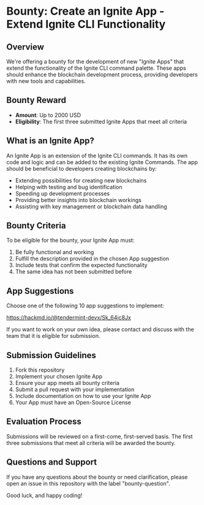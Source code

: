 # Bounty: Create an Ignite App - Extend Ignite CLI Functionality

## Overview
We're offering a bounty for the development of new "Ignite Apps" that extend the functionality of the Ignite CLI command palette. These apps should enhance the blockchain development process, providing developers with new tools and capabilities.

## Bounty Reward
- **Amount**: Up to 2000 USD
- **Eligibility**: The first three submitted Ignite Apps that meet all criteria

## What is an Ignite App?
An Ignite App is an extension of the Ignite CLI commands. It has its own code and logic and can be added to the existing Ignite Commands. The app should be beneficial to developers creating blockchains by:

- Extending possibilities for creating new blockchains
- Helping with testing and bug identification
- Speeding up development processes
- Providing better insights into blockchain workings
- Assisting with key management or blockchain data handling

## Bounty Criteria
To be eligible for the bounty, your Ignite App must:

1. Be fully functional and working
2. Fulfill the description provided in the chosen App suggestion
3. Include tests that confirm the expected functionality
4. The same idea has not been submitted before

## App Suggestions
Choose one of the following 10 app suggestions to implement:

https://hackmd.io/@tendermint-devx/Sk_64jc8Jx

If you want to work on your own idea, please contact and discuss with the team that it is eligible for submission.

## Submission Guidelines
1. Fork this repository
2. Implement your chosen Ignite App
3. Ensure your app meets all bounty criteria
4. Submit a pull request with your implementation
5. Include documentation on how to use your Ignite App
6. Your App must have an Open-Source License

## Evaluation Process
Submissions will be reviewed on a first-come, first-served basis. The first three submissions that meet all criteria will be awarded the bounty.

## Questions and Support
If you have any questions about the bounty or need clarification, please open an issue in this repository with the label "bounty-question".

Good luck, and happy coding!
